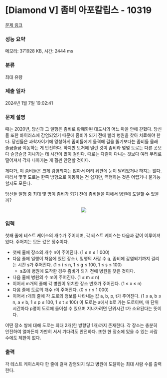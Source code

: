 # [Diamond V] 좀비 아포칼립스 - 10319 

[문제 링크](https://www.acmicpc.net/problem/10319) 

### 성능 요약

메모리: 371928 KB, 시간: 2444 ms

### 분류

최대 유량

### 제출 일자

2024년 1월 7일 19:02:41

### 문제 설명

<p>때는 2020년, 당신과 그 일행은 좀비로 황폐화된 대도시의 어느 마을 안에 갇혔다. 당신들 또한 바이러스에 감염되었기 때문에 좀비가 되기 전에 빨리 병원을 찾아 치료해야 한다. 당신들은 과학자이기에 멍청하게 좀비들에게 돌격해 길을 뚫기보다는 좀비들 몰래 슬금슬금 이동하는 게 안전하다. 하지만 도처에 널린 것이 좀비라 몇몇 도로는 다른 곳보다 슬금슬금 지나가는 데 시간이 많이 걸린다. 때로는 다같이 다니는 것보다 여러 무리로 떨어져서 각자 나아가는 게 훨씬 안전할 것이다.</p>

<p>게다가, 이 좀비들은 크게 감염되지는 않아서 머리 뒤편에 눈이 달려있거나 하지는 않다. 따라서 몇몇 도로는 한쪽 방향으로 이동하는 건 쉽지만, 역행하는 것은 어렵거나 불가능할지도 모른다.</p>

<p>당신들 일행 중 최대 몇 명이 좀비가 되기 전에 좀비들을 피해서 병원에 도달할 수 있을까?</p>

<p style="text-align: center;"><img src="https://onlinejudgeimages.s3-ap-northeast-1.amazonaws.com/userupload/kks227/20160806/af5cb80b7cf3f9812f658fd5cec49c55.png"></p>

### 입력 

 <p>첫째 줄에 테스트 케이스의 개수가 주어지며, 각 테스트 케이스는 다음과 같이 이루어져 있다. 주어지는 모든 값은 정수이다.</p>

<ul>
	<li>첫째 줄에 장소의 개수 n이 주어진다. (1 ≤ n ≤ 1 000)</li>
	<li>다음 줄에 일행이 처음에 있던 장소 i, 일행의 사람 수 g, 좀비에 감염되기까지 걸리는 시간 s가 주어진다. (1 ≤ i ≤ n, 1 ≤ g ≤ 100, 1 ≤ s ≤ 100)
	<ul>
		<li>s초에 병원에 도착한 경우 좀비가 되기 전에 병원을 찾은 것이다.</li>
	</ul>
	</li>
	<li>다음 줄에 병원의 수 m이 주어진다. (1 ≤ m ≤ n)</li>
	<li>이어서 m개의 줄에 각 병원이 위치한 장소 번호가 주어진다. (1 ≤ x ≤ n)</li>
	<li>다음 줄에 도로의 개수 r이 주어진다. (0 ≤ r ≤ 1 000)</li>
	<li>이어서 r개의 줄에 각 도로의 정보를 나타내는 값 a, b, p, t가 주어진다. (1 ≤ a, b ≤ n, a ≠ b, 1 ≤ p ≤ 100, 1 ≤ t ≤ 100) 이 도로는 a에서 b로 가는 도로이며, 매 단위시간마다 p명이 도로에 들어설 수 있으며 지나가려면 단위시간 t가 소요된다는 뜻이다.</li>
</ul>

<p>어떤 장소 쌍에 대해 도로는 최대 2개(한 방향당 1개)까지 존재한다. 각 장소는 충분히 안전하여 얼마든지 가만히 서서 기다려도 안전하다. 또한 한 장소에 있을 수 있는 사람 수에도 제한이 없다.</p>

### 출력 

 <p>각 테스트 케이스마다 한 줄에 걸쳐 감염되지 않고 병원에 도달하는 최대 사람 수를 출력한다.</p>

